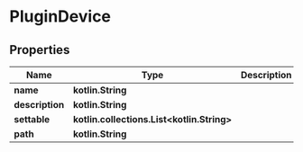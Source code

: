 # PluginDevice

## Properties

| Name            | Type                                             | Description | Notes |
|-----------------|--------------------------------------------------|-------------|-------|
| **name**        | **kotlin.String**                                |             |       |
| **description** | **kotlin.String**                                |             |       |
| **settable**    | **kotlin.collections.List&lt;kotlin.String&gt;** |             |       |
| **path**        | **kotlin.String**                                |             |       |




